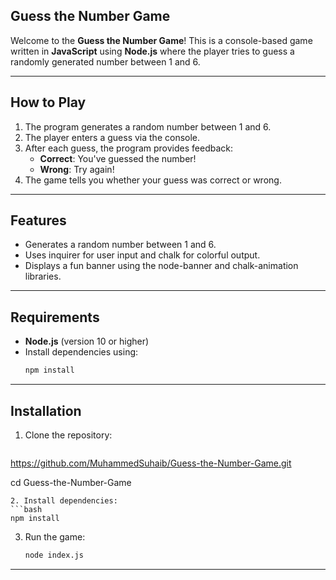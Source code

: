 ## Guess the Number Game  

Welcome to the **Guess the Number Game**! This is a console-based game written in **JavaScript** using **Node.js** where the player tries to guess a randomly generated number between 1 and 6.  

---

## How to Play  

1. The program generates a random number between 1 and 6.
2. The player enters a guess via the console.
3. After each guess, the program provides feedback:
   - **Correct**: You've guessed the number!
   - **Wrong**: Try again!
4. The game tells you whether your guess was correct or wrong.

---

## Features  

- Generates a random number between 1 and 6.
- Uses inquirer for user input and chalk for colorful output.
- Displays a fun banner using the node-banner and chalk-animation libraries.

---

## Requirements  

- **Node.js** (version 10 or higher)  
- Install dependencies using:
   ```bash
   npm install
   ```

---

## Installation  

1. Clone the repository:  
   ```bash  
https://github.com/MuhammedSuhaib/Guess-the-Number-Game.git

cd Guess-the-Number-Game  
   ```
2. Install dependencies:  
   ```bash  
   npm install  
   ```
3. Run the game:  
   ```bash  
   node index.js  
   ```

---
